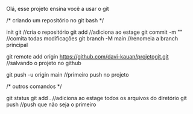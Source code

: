 Olá, esse projeto ensina você a usar o git

/* criando um repositório no git bash */

init git                        //cria o repositório
git add <file>                  //adiciona <file> ao estage
git commit -m "<description>"   //comita todas modificações
git branch -M main              //renomeia a branch principal

git remote add origin https://github.com/davi-kauan/projetogit.git          //salvando o projeto no github

git push -u origin main         //primeiro push no projeto

/* outros comandos */

git status
git add .                       //adiciona ao estage todos os arquivos do diretório
git push                        //push que não seja o primeiro